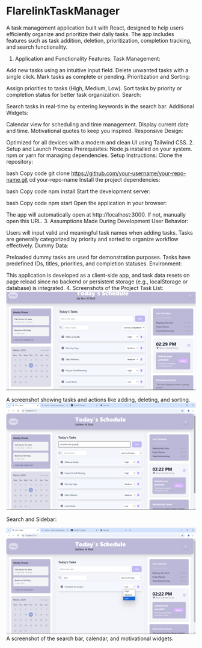 # FlarelinkTaskManager

A task management application built with React, designed to help users efficiently organize and prioritize their daily tasks. The app includes features such as task addition, deletion, prioritization, completion tracking, and search functionality.

1. Application and Functionality
   Features:
   Task Management:

Add new tasks using an intuitive input field.
Delete unwanted tasks with a single click.
Mark tasks as complete or pending.
Prioritization and Sorting:

Assign priorities to tasks (High, Medium, Low).
Sort tasks by priority or completion status for better task organization.
Search:

Search tasks in real-time by entering keywords in the search bar.
Additional Widgets:

Calendar view for scheduling and time management.
Display current date and time.
Motivational quotes to keep you inspired.
Responsive Design:

Optimized for all devices with a modern and clean UI using Tailwind CSS. 2. Setup and Launch Process
Prerequisites:
Node.js installed on your system.
npm or yarn for managing dependencies.
Setup Instructions:
Clone the repository:

bash
Copy code
git clone https://github.com/your-username/your-repo-name.git
cd your-repo-name
Install the project dependencies:

bash
Copy code
npm install
Start the development server:

bash
Copy code
npm start
Open the application in your browser:

The app will automatically open at http://localhost:3000. If not, manually open this URL. 3. Assumptions Made During Development
User Behavior:

Users will input valid and meaningful task names when adding tasks.
Tasks are generally categorized by priority and sorted to organize workflow effectively.
Dummy Data:

Preloaded dummy tasks are used for demonstration purposes.
Tasks have predefined IDs, titles, priorities, and completion statuses.
Environment:

This application is developed as a client-side app, and task data resets on page reload since no backend or persistent storage (e.g., localStorage or database) is integrated. 4. Screenshots of the Project
Task List:
![Task List Screenshot](./Screenshoot/Main.png "Task List showing added tasks and actions")

A screenshot showing tasks and actions like adding, deleting, and sorting.
![Task List Screenshot](./Screenshoot/Add.png "Task List showing added tasks and actions")

Search and Sidebar:

![Task List Screenshot](./Screenshoot/Searching.png "Task List showing added tasks and actions")
A screenshot of the search bar, calendar, and motivational widgets.
